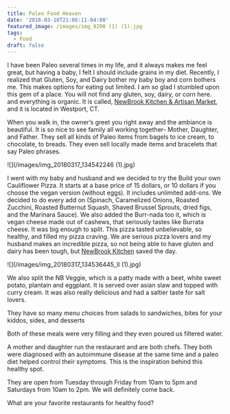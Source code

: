 ```yaml
---
title: Paleo Food Heaven
date: '2018-03-18T21:06:11-04:00'
featured_image: /images/img_0290 (1) (1).jpg
tags:
  - Food
draft: false
---
```

I have been Paleo several times in my life, and it always makes me feel great, but having a baby, I felt I should include grains in my diet. Recently, I realized that Gluten, Soy, and Dairy bother my baby boy and corn bothers me. This makes options for eating out limited. I am so glad I stumbled upon this gem of a place. You will not find any gluten, soy, dairy, or corn here. and everything is organic. It is called, [NewBrook Kitchen & Artisan Market](https://www.newbrookkitchen.com/), and it is located in Westport, CT.

When you walk in, the owner’s greet you right away and the ambiance is beautiful. It is so nice to see family all working together- Mother, Daughter, and Father. They sell all kinds of Paleo items from bagels to ice cream, to chocolate, to breads. They even sell locally made items and bracelets that say Paleo phrases.

![](/images/img_20180317_134542246 (1).jpg)

I went with my baby and husband and we decided to try the Build your own Cauliflower Pizza. It starts at a base price of 15 dollars, or 10 dollars if you choose the vegan version (without eggs). It includes unlimited add-ons. We decided to do every add on (Spinach, Caramelized Onions, Roasted Zucchini, Roasted Butternut Squash, Shaved Brussel Sprouts, dried figs, and the Marinara Sauce). We also added the Burr-nada too it, which is vegan cheese made out of cashews, that seriously tastes like Burrata cheese.  It was big enough to split. This pizza tasted unbelievable, so healthy, and filled my pizza craving. We are serious pizza lovers and my husband makes an incredible pizza, so not being able to have gluten and dairy has been tough, but [NewBrook Kitchen](https://www.newbrookkitchen.com/) saved the day.

![](/images/img_20180317_134536445_ll (1).jpg)

We also split the NB Veggie, which is a patty made with a beet, white sweet potato, plantain and eggplant. It is served over asian slaw and topped with curry cream. It was also really delicious and had a saltier taste for salt lovers.

They have so many menu choices from salads to sandwiches, bites for your kiddos, sides, and desserts

Both of these meals were very filling and they even poured us filtered water. 

A mother and daughter run the restaurant and are both chefs. They both were diagnosed with an autoimmune disease at the same time and a paleo diet helped control their symptoms.  This is the inspiration behind this healthy spot. 

They are open from Tuesday through Friday from 10am to 5pm and Saturdays from 10am to 2pm. We will definitely come back.

What are your favorite restaurants  for healthy food?
